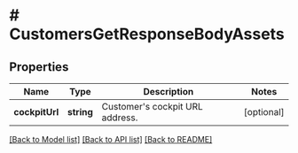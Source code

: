 # # CustomersGetResponseBodyAssets

## Properties

Name | Type | Description | Notes
------------ | ------------- | ------------- | -------------
**cockpitUrl** | **string** | Customer&#39;s cockpit URL address. | [optional]

[[Back to Model list]](../../README.md#models) [[Back to API list]](../../README.md#endpoints) [[Back to README]](../../README.md)
